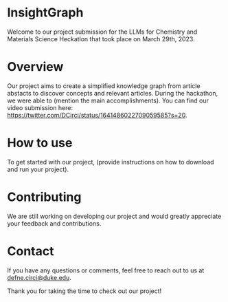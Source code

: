 # InsightGraph
Welcome to our project submission for the LLMs for Chemistry and Materials Science Heckatlon that took place on March 29th, 2023.

# Overview
Our project aims to create a simplified knowledge graph from article abstacts to discover concepts and relevant articles. During the hackathon, we were able to (mention the main accomplishments). You can find our video submission here: https://twitter.com/DCirci/status/1641486022709059585?s=20.

# How to use
To get started with our project, (provide instructions on how to download and run your project).

# Contributing
We are still working on developing our project and would greatly appreciate your feedback and contributions.

# Contact
If you have any questions or comments, feel free to reach out to us at defne.circi@duke.edu.

Thank you for taking the time to check out our project!
